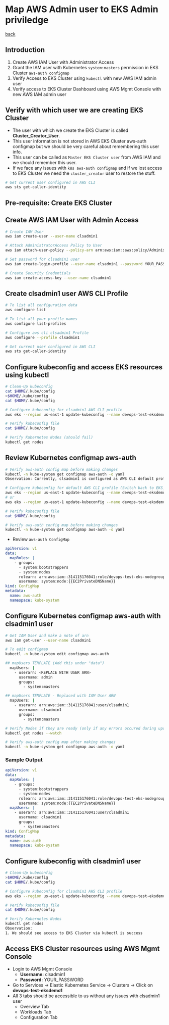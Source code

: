 # Map AWS Admin user to EKS Admin priviledge

[back](../README.md)

## Introduction

1. Create AWS IAM User with Administrator Access
2. Grant the IAM user with Kubernetes `system:masters` permission in EKS Cluster `aws-auth configmap`
3. Verify Access to EKS Cluster using `kubectl` with new AWS IAM admin user
4. Verify access to EKS Cluster Dashboard using AWS Mgmt Console with new AWS IAM admin user

## Verify with which user we are creating EKS Cluster

- The user with which we create the EKS Cluster is called **Cluster_Creator_User**.
- This user information is not stored in AWS EKS Cluster aws-auth configmap but we should be very careful about remembering this user info.
- This user can be called as `Master EKS Cluster user` from AWS IAM  and we should remember this user.
- If we face any issues with `k8s aws-auth configmap` and if we lost access to EKS Cluster we need the `cluster_creator` user to restore the stuff.

```bash
# Get current user configured in AWS CLI
aws sts get-caller-identity
```

## Pre-requisite: Create EKS Cluster

## Create AWS IAM User with Admin Access

```bash
# Create IAM User
aws iam create-user --user-name clsadmin1

# Attach AdministratorAccess Policy to User
aws iam attach-user-policy --policy-arn arn:aws:iam::aws:policy/AdministratorAccess --user-name clsadmin1

# Set password for clsadmin1 user
aws iam create-login-profile --user-name clsadmin1 --password YOUR_PASSWORD --no-password-reset-required

# Create Security Credentials
aws iam create-access-key --user-name clsadmin1
```

## Create clsadmin1 user AWS CLI Profile

```bash
# To list all configuration data
aws configure list

# To list all your profile names
aws configure list-profiles

# Configure aws cli clsadmin1 Profile
aws configure --profile clsadmin1

# Get current user configured in AWS CLI
aws sts get-caller-identity
```

## Configure kubeconfig and access EKS resources using kubectl

```bash
# Clean-Up kubeconfig
cat $HOME/.kube/config
>$HOME/.kube/config
cat $HOME/.kube/config

# Configure kubeconfig for clsadmin1 AWS CLI profile
aws eks --region us-east-1 update-kubeconfig --name devops-test-eksdemo1 --profile clsadmin1

# Verify kubeconfig file
cat $HOME/.kube/config

# Verify Kubernetes Nodes (should fail)
kubectl get nodes
```

## Review Kubernetes configmap aws-auth

```bash
# Verify aws-auth config map before making changes
kubectl -n kube-system get configmap aws-auth -o yaml
Observation: Currently, clsadmin1 is configured as AWS CLI default profile, switch back to default profile.

# Configure kubeconfig for default AWS CLI profile (Switch back to EKS_Cluster_Create_User to perform these steps)
aws eks --region us-east-1 update-kubeconfig --name devops-test-eksdemo1
# or
aws eks --region us-east-1 update-kubeconfig --name devops-test-eksdemo1 --profile default

# Verify kubeconfig file
cat $HOME/.kube/config

# Verify aws-auth config map before making changes
kubectl -n kube-system get configmap aws-auth -o yaml
```

- Review `aws-auth ConfigMap`

```yaml
apiVersion: v1
data:
  mapRoles: |
    - groups:
      - system:bootstrappers
      - system:nodes
      rolearn: arn:aws:iam::314115176041:role/devops-test-eks-nodegroup-role
      username: system:node:{{EC2PrivateDNSName}}
kind: ConfigMap
metadata:
  name: aws-auth
  namespace: kube-system
```

## Configure Kubernetes configmap aws-auth with clsadmin1 user

```bash
# Get IAM User and make a note of arn
aws iam get-user --user-name clsadmin1

# To edit configmap
kubectl -n kube-system edit configmap aws-auth

## mapUsers TEMPLATE (Add this under "data")
  mapUsers: |
    - userarn: <REPLACE WITH USER ARN>
      username: admin
      groups:
        - system:masters

## mapUsers TEMPLATE - Replaced with IAM User ARN
  mapUsers: |
    - userarn: arn:aws:iam::314115176041:user/clsadmin1
      username: clsadmin1
      groups:
        - system:masters

# Verify Nodes if they are ready (only if any errors occured during update)
kubectl get nodes --watch

# Verify aws-auth config map after making changes
kubectl -n kube-system get configmap aws-auth -o yaml
```

### Sample Output

```yaml
apiVersion: v1
data:
  mapRoles: |
    - groups:
      - system:bootstrappers
      - system:nodes
      rolearn: arn:aws:iam::314115176041:role/devops-test-eks-nodegroup-role
      username: system:node:{{EC2PrivateDNSName}}
  mapUsers: |
    - userarn: arn:aws:iam::314115176041:user/clsadmin1
      username: clsadmin1
      groups:
        - system:masters
kind: ConfigMap
metadata:
  name: aws-auth
  namespace: kube-system
```

## Configure kubeconfig with clsadmin1 user

```bash
# Clean-Up kubeconfig
>$HOME/.kube/config
cat $HOME/.kube/config

# Configure kubeconfig for clsadmin1 AWS CLI profile
aws eks --region us-east-1 update-kubeconfig --name devops-test-eksdemo1 --profile clsadmin1

# Verify kubeconfig file
cat $HOME/.kube/config

# Verify Kubernetes Nodes
kubectl get nodes
Observation:
1. We should see access to EKS Cluster via kubectl is success

```

## Access EKS Cluster resources using AWS Mgmt Console

- Login to AWS Mgmt Console
  - **Username:** clsadmin1
  - **Password:** YOUR_PASSWORD
- Go to Services -> Elastic Kubernetes Service -> Clusters -> Click on **devops-test-eksdemo1**
- All 3 tabs should be accessible to us without any issues with clsadmin1 user
  - Overview Tab
  - Workloads Tab
  - Configuration Tab
